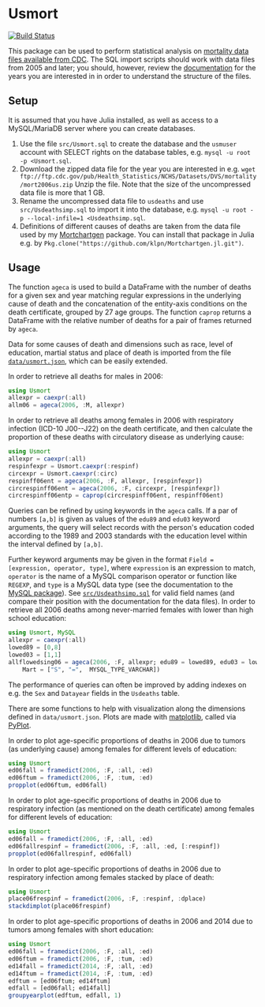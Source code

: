 # Usmort

[![Build Status](https://travis-ci.org/klpn/Usmort.jl.svg?branch=master)](https://travis-ci.org/klpn/Usmort.jl)

This package can be used to perform statistical analysis on [mortality data
files available from
CDC](http://www.cdc.gov/nchs/data_access/vitalstatsonline.htm). The SQL import
scripts should work with data files from 2005 and later; you should, however,
review the
[documentation](http://www.cdc.gov/nchs/nvss/mortality_public_use_data.htm) 
for the years you are interested in in order to understand the structure of the
files.

## Setup
It is assumed that you have Julia installed, as well as access to a
MySQL/MariaDB server where you can create databases.

1. Use the file `src/Usmort.sql` to create the database and the `usmuser` account
   with SELECT rights on the database tables, e.g.  `mysql -u root -p
   <Usmort.sql`.
2. Download the zipped data file for the year you are interested in e.g.  `wget
   ftp://ftp.cdc.gov/pub/Health_Statistics/NCHS/Datasets/DVS/mortality/mort2006us.zip`
   Unzip the file.
   Note that the size of the uncompressed data file is more that 1 GB.
3. Rename the uncompressed data file to `usdeaths` and use
   `src/Usdeathsimp.sql` to import it into the database, e.g.  `mysql -u root -p
   --local-infile=1 <Usdeathsimp.sql`.
4. Definitions of different causes of deaths are taken from the data file used
   by my [Mortchartgen](https://github.com/klpn/Mortchartgen.jl) package. You
   can install that package in Julia e.g. by
   `Pkg.clone("https://github.com/klpn/Mortchartgen.jl.git")`.

## Usage
The function `ageca` is used to build a DataFrame with the number of deaths for
a given sex and year matching regular expressions in the underlying cause of
death and the concatenation of the entity-axis conditions on the death certificate,
grouped by 27 age groups. The function `caprop` returns a DataFrame with the
relative number of deaths for a pair of frames returned by `ageca`.

Data for some causes of death and dimensions such as race, level of education,
martial status and place of death is imported from the file
[`data/usmort.json`](https://github.com/klpn/Usmort.jl/blob/master/data/usmort.json),
which can be easily extended.

In order to retrieve all deaths for males in 2006:
```julia
using Usmort
allexpr = caexpr(:all)
allm06 = ageca(2006, :M, allexpr)
```

In order to retrieve all deaths among females in 2006 with respiratory
infection (ICD-10 J00--J22) on the death certificate, and then calculate
the proportion of these deaths with circulatory disease as underlying cause:
```julia
using Usmort
allexpr = caexpr(:all)
respinfexpr = Usmort.caexpr(:respinf)
circexpr = Usmort.caexpr(:circ)
respinff06ent = ageca(2006, :F, allexpr, [respinfexpr])
circrespinff06ent = ageca(2006, :F, circexpr, [respinfexpr])
circrespinff06entp = caprop(circrespinff06ent, respinff06ent)
```

Queries can be refined by using keywords in the `ageca` calls. If a par of
numbers `[a,b]` is given as values of the `edu89` and `edu03` keyword arguments,
the query will select records with the person's education coded according to
the 1989 and 2003 standards with the education level within the interval
defined by `[a,b]`.

Further keyword arguments may be given in the format `Field = [expression,
operator, type]`, where `expression` is an expression to match, `operator` is
the name of a MySQL comparison operator or function like `REGEXP`, and `type`
is a MySQL data type (see the documentation to the [MySQL
package](https://github.com/JuliaDB/MySQL.jl)). See
[`src/Usdeathsimp.sql`](https://github.com/klpn/Usmort.jl/blob/master/src/Usdeathsimp.sql)
for valid field names (and compare their position with the documentation for
the data files). In order to retrieve all 2006 deaths among never-married
females with lower than high school education:
```julia
using Usmort, MySQL
allexpr = caexpr(:all)
lowed89 = [0,8]
lowed03 = [1,1]
allflowedsing06 = ageca(2006, :F, allexpr; edu89 = lowed89, edu03 = lowed03,
	Mart = ["S", "=",  MYSQL_TYPE_VARCHAR])
```

The performance of queries can often be improved by adding indexes on e.g. the
`Sex` and `Datayear` fields in the `Usdeaths` table.

There are some functions to help with visualization along the dimensions
defined in `data/usmort.json`. Plots are made with
[matplotlib](https://github.com/matplotlib/matplotlib), called via
[PyPlot](http://github.com/JuliaPy/PyPlot.jl).

In order to plot age-specific proportions of deaths in 2006 due to tumors (as
underlying cause) among females for different levels of education:
```julia
using Usmort
ed06fall = framedict(2006, :F, :all, :ed)
ed06ftum = framedict(2006, :F, :tum, :ed)
propplot(ed06ftum, ed06fall)
```

In order to plot age-specific proportions of deaths in 2006 due to respiratory
infection (as mentioned on the death certificate) among females for different
levels of education:
```julia
using Usmort
ed06fall = framedict(2006, :F, :all, :ed)
ed06fallrespinf = framedict(2006, :F, :all, :ed, [:respinf])
propplot(ed06fallrespinf, ed06fall)
```

In order to plot age-specific proportions of deaths in 2006 due to respiratory
infection among females stacked by place of death:
```julia
using Usmort
place06frespinf = framedict(2006, :F, :respinf, :dplace)
stackdimplot(place06frespinf)
```

In order to plot age-specific proportions of deaths in 2006 and 2014 due to
tumors among females with short education:
```julia
using Usmort
ed06fall = framedict(2006, :F, :all, :ed)
ed06ftum = framedict(2006, :F, :tum, :ed)
ed14fall = framedict(2014, :F, :all, :ed)
ed14ftum = framedict(2014, :F, :tum, :ed)
edftum = [ed06ftum; ed14ftum]
edfall = [ed06fall; ed14fall]
groupyearplot(edftum, edfall, 1)
```
